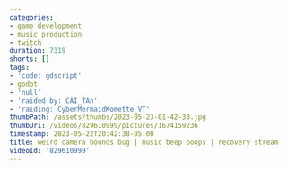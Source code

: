 ```yaml
---
categories:
- game development
- music production
- twitch
duration: 7319
shorts: []
tags:
- 'code: gdscript'
- godot
- 'null'
- 'raided by: CAI_TAn'
- 'raiding: CyberMermaidKomette_VT'
thumbPath: /assets/thumbs/2023-05-23-01-42-38.jpg
thumbUri: /videos/829610999/pictures/1674159236
timestamp: 2023-05-22T20:42:38-05:00
title: weird camera bounds bug | music beep boops | recovery stream
videoId: '829610999'
---
```

